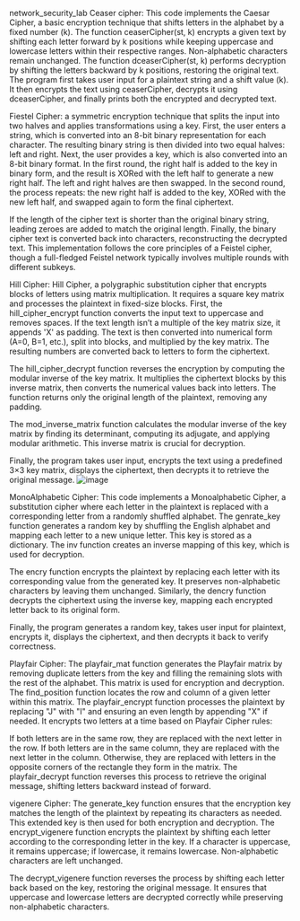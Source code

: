 network_security_lab
Ceaser cipher: This code implements the Caesar Cipher, a basic encryption technique that shifts letters in the alphabet by a fixed number (k). The function ceaserCipher(st, k) encrypts a given text by shifting each letter forward by k positions while keeping uppercase and lowercase letters within their respective ranges. Non-alphabetic characters remain unchanged.
The function dceaserCipher(st, k) performs decryption by shifting the letters backward by k positions, restoring the original text. The program first takes user input for a plaintext string and a shift value (k). It then encrypts the text using ceaserCipher, decrypts it using dceaserCipher, and finally prints both the encrypted and decrypted text.

Fiestel Cipher: a symmetric encryption technique that splits the input into two halves and applies transformations using a key. First, the user enters a string, which is converted into an 8-bit binary representation for each character. The resulting binary string is then divided into two equal halves: left and right.
Next, the user provides a key, which is also converted into an 8-bit binary format. In the first round, the right half is added to the key in binary form, and the result is XORed with the left half to generate a new right half. The left and right halves are then swapped. In the second round, the process repeats: the new right half is added to the key, XORed with the new left half, and swapped again to form the final ciphertext.

If the length of the cipher text is shorter than the original binary string, leading zeroes are added to match the original length. Finally, the binary cipher text is converted back into characters, reconstructing the decrypted text. This implementation follows the core principles of a Feistel cipher, though a full-fledged Feistel network typically involves multiple rounds with different subkeys.

Hill Cipher: Hill Cipher, a polygraphic substitution cipher that encrypts blocks of letters using matrix multiplication. It requires a square key matrix and processes the plaintext in fixed-size blocks.
First, the hill_cipher_encrypt function converts the input text to uppercase and removes spaces. If the text length isn’t a multiple of the key matrix size, it appends 'X' as padding. The text is then converted into numerical form (A=0, B=1, etc.), split into blocks, and multiplied by the key matrix. The resulting numbers are converted back to letters to form the ciphertext.

The hill_cipher_decrypt function reverses the encryption by computing the modular inverse of the key matrix. It multiplies the ciphertext blocks by this inverse matrix, then converts the numerical values back into letters. The function returns only the original length of the plaintext, removing any padding.

The mod_inverse_matrix function calculates the modular inverse of the key matrix by finding its determinant, computing its adjugate, and applying modular arithmetic. This inverse matrix is crucial for decryption.

Finally, the program takes user input, encrypts the text using a predefined 3×3 key matrix, displays the ciphertext, then decrypts it to retrieve the original message.
![image](https://github.com/user-attachments/assets/42ab7bb1-f1fc-451f-b752-b10838a6090a)


MonoAlphabetic Cipher: This code implements a Monoalphabetic Cipher, a substitution cipher where each letter in the plaintext is replaced with a corresponding letter from a randomly shuffled alphabet.
The genrate_key function generates a random key by shuffling the English alphabet and mapping each letter to a new unique letter. This key is stored as a dictionary. The inv function creates an inverse mapping of this key, which is used for decryption.

The encry function encrypts the plaintext by replacing each letter with its corresponding value from the generated key. It preserves non-alphabetic characters by leaving them unchanged. Similarly, the dencry function decrypts the ciphertext using the inverse key, mapping each encrypted letter back to its original form.

Finally, the program generates a random key, takes user input for plaintext, encrypts it, displays the ciphertext, and then decrypts it back to verify correctness.

Playfair Cipher: The playfair_mat function generates the Playfair matrix by removing duplicate letters from the key and filling the remaining slots with the rest of the alphabet. This matrix is used for encryption and decryption. The find_position function locates the row and column of a given letter within this matrix.
The playfair_encrypt function processes the plaintext by replacing "J" with "I" and ensuring an even length by appending "X" if needed. It encrypts two letters at a time based on Playfair Cipher rules:

If both letters are in the same row, they are replaced with the next letter in the row. If both letters are in the same column, they are replaced with the next letter in the column. Otherwise, they are replaced with letters in the opposite corners of the rectangle they form in the matrix. The playfair_decrypt function reverses this process to retrieve the original message, shifting letters backward instead of forward.

vigenere Cipher: The generate_key function ensures that the encryption key matches the length of the plaintext by repeating its characters as needed. This extended key is then used for both encryption and decryption.
The encrypt_vigenere function encrypts the plaintext by shifting each letter according to the corresponding letter in the key. If a character is uppercase, it remains uppercase; if lowercase, it remains lowercase. Non-alphabetic characters are left unchanged.

The decrypt_vigenere function reverses the process by shifting each letter back based on the key, restoring the original message. It ensures that uppercase and lowercase letters are decrypted correctly while preserving non-alphabetic characters.
